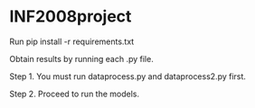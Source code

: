 # INF2008project

Run pip install -r requirements.txt 

Obtain results by running each .py file.

Step 1. You must run dataprocess.py and dataprocess2.py first.

Step 2. Proceed to run the models.